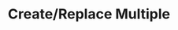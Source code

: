 ---
title: "Create/Replace Multiple"
slug: "upload-schemas-for-project"
excerpt: "Upload schemas in bulk to the specified project. If a schema already exists for a specified entity, it will be replaced by the one you upload.\n[block:callout] {\n \"type\": \"warning\",\n \"title\": \"Metadata merging behavior\",\n \"body\": \"If the new schema is missing `metadata` properties that are currently set in the existing schema for that entity, those properties will be merged into the new schema. For example, if your current schema has `{\\\"metadata\\\": {\\\"com.mixpanel\\\": {\\\"hidden\\\": true}}}` and you upload a new schema without \\\"hidden\\\", we will merge `\\\"hidden\\\": true` to your uploaded schema's metadata. If you want to remove that property, set the value to `null`.\"\n} [/block]\n[block:callout] {\n \"type\": \"info\",\n \"title\": \"Adding a schema for User Profiles\",\n \"body\": \"To add a schema for your [User Profiles](https://help.mixpanel.com/hc/en-us/articles/115004501966-User-Profiles), specify the `entityType` as `profile` and the `name` as `$user`.\"\n} [/block]\n### Example POST Body\n```json\n{\n \"entries\": [\n {\n \"entityType\": \"event\",\n \"name\": \"Added To Cart\",\n \"schemaJson\": {\n \"$schema\": \"http://json-schema.org/draft-07/schema\",\n \"description\": \"Tracked when a user adds an item to their cart.\",\n \"required\": [\n \"item_name\",\n \"item_id\",\n \"item_price\"\n ],\n \"additionalProperties\": true,\n \"metadata\": {\n \"com.mixpanel\": {\n \"tags\": [\n \"Shopping\",\n \"KPIs\"\n ],\n \"displayName\": \"Item Purchased\",\n \"hidden\": false,\n \"dropped\": false,\n \"owners\": [\n {\n \"name\": \"Pat Davis\",\n \"email\": \"pat.david@mixpanel.com\"\n }\n ]\n }\n },\n \"properties\": {\n \"item_name\": {\n \"type\": \"string\",\n \"description\": \"The name of the item\",\n \"examples\": [\n \"Blue Widget\"\n ],\n \"metadata\": {\n \"com.mixpanel\": {\n \"displayName\": \"Item Name\"\n }\n }\n },\n \"item_id\": {\n \"type\": \"integer\",\n \"description\": \"The internal id of the item\",\n \"examples\": [\n 12345\n ],\n \"metadata\": {\n \"com.mixpanel\": {\n \"displayName\": \"Item ID\"\n }\n }\n },\n \"item_price\": {\n \"type\": \"number\",\n \"description\": \"The current price of the item\",\n \"examples\": [\n 25.35\n ],\n \"metadata\": {\n \"com.mixpanel\": {\n \"displayName\": \"Price\"\n }\n }\n },\n \"promo_id\": {\n \"type\": \"integer\",\n \"description\": \"The id of any promo in progress for this item\",\n \"examples\": [\n 82523,\n 18382\n ],\n \"metadata\": {\n \"com.mixpanel\": {\n \"displayName\": \"Promo ID\"\n }\n }\n },\n \"date_added_to_catalog\": {\n \"type\": \"string\",\n \"format\": \"date-time\",\n \"description\": \"The date this item was added to the store catalog\",\n \"examples\": [\n \"2015-03-05T15:25:23\"\n ],\n \"metadata\": {\n \"com.mixpanel\": {\n \"displayName\": \"Date Added\"\n }\n }\n }\n }\n }\n }\n ],\n \"truncate\": false\n} ```"
hidden: false
createdAt: "2020-11-20T21:23:20.196Z"
updatedAt: "2023-09-26T21:06:38.963Z"
---
